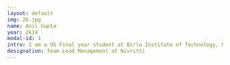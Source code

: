 ```yaml
---
layout: default
img: 26.jpg
name: Anil Gupta
year: 2k14
modal-id: 1
intro: I am a UG Final year student at Birla Institute of Technology, Mesra.
designation: Team Lead Management at Nivritti
---
```


